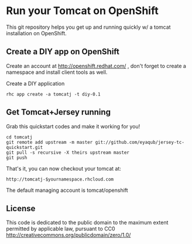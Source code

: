 Run your Tomcat on OpenShift
============================

This git repository helps you get up and running quickly w/ a tomcat installation on OpenShift.

Create a DIY app on OpenShift
----------------------------

Create an account at http://openshift.redhat.com/ , don't forget to create a namespace and install client tools as well.

Create a DIY application

    rhc app create -a tomcatj -t diy-0.1

Get Tomcat+Jersey running
----------------------------
Grab this quickstart codes and make it working for you!

    cd tomcatj
    git remote add upstream -m master git://github.com/eyaqub/jersey-tc-quickstart.git
    git pull -s recursive -X theirs upstream master
    git push

That's it, you can now checkout your tomcat at:

    http://tomcatj-$yournamespace.rhcloud.com

The default managing account is tomcat/openshift

License
-------

This code is dedicated to the public domain to the maximum extent
permitted by applicable law, pursuant to CC0
http://creativecommons.org/publicdomain/zero/1.0/
